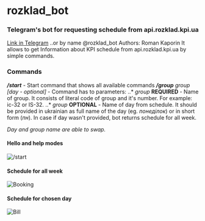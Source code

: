 # rozklad_bot
### Telegram's bot for requesting schedule from api.rozklad.kpi.ua
[Link in Telegram](tg://resolve?domain=rozklad_bot "Telegram link")
..or
by name @rozklad_bot
Authors: Roman Kaporin
It allows to get Information about KPI schedule from api.rozklad.kpi.ua by simple commands.

### Commands
**_/start_** - Start command that shows all available commands
**_/group_** *group [day - optional]* - Command has to parameters:
..* _group_ **REQUIRED** - Name of group. It consists of literal code of group and it's number. For example: іс-32 or IS-32.
..* _group_ **OPTIONAL** - Name of day from schedule. It should be provided in ukrainian as full name of the day (eg. _понеділок_) or in short form (_пн_). In case if day wasn't provided, bot returns schedule for all week.

_Day and group name are able to swap._   

#### Hello and help modes
![/start](https://s31.postimg.org/5s1jhy6uz/Qn_Lx_H4n5_Lz0.jpg)

#### Schedule for all week
![Booking](https://s31.postimg.org/hv6v5ihx7/W2m_Fy7_J6_ZHU.jpg)

#### Schedule for chosen day
![Bill](https://s31.postimg.org/883cvsoxn/Oga7432xPEI.jpg)
